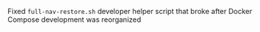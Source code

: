 Fixed `full-nav-restore.sh` developer helper script that broke after Docker Compose development was reorganized
